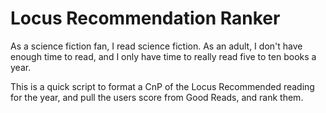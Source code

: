 # Locus Recommendation Ranker

As a science fiction fan, I read science fiction. As an adult, 
I don't have enough time to read, and I only have time to really read
five to ten books a year.

This is a quick script to format a CnP of the Locus Recommended reading 
for the year, and pull the users score from Good Reads, and rank them.

